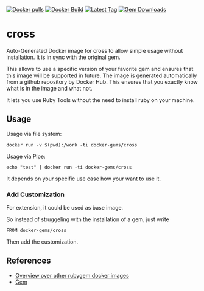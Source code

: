 [![Docker pulls](https://img.shields.io/docker/pulls/rubygem/cross.svg)](https://hub.docker.com/r/rubygem/cross/)
[![Docker Build](https://img.shields.io/docker/automated/rubygem/cross.svg)](https://hub.docker.com/r/rubygem/cross/)
[![Latest Tag](https://img.shields.io/github/tag/docker-rubygem/cross.svg)](https://hub.docker.com/r/rubygem/cross/)
[![Gem Downloads](https://img.shields.io/gem/dt/cross.svg)](https://rubygems.org/gems/cross/)
# cross

Auto-Generated Docker image for cross to allow simple usage without installation.
It is in sync with the original gem.

This allows to use a specific version of your favorite gem and ensures that this image will be supported in future.
The image is generated automatically from a github repository by Docker Hub.
This ensures that you exactly know what is in the image and what not.

It lets you use Ruby Tools without the need to install ruby on your machine.

## Usage

Usage via file system:

`docker run -v $(pwd):/work -ti docker-gems/cross`

Usage via Pipe:

`echo "test" | docker run -ti docker-gems/cross`

It depends on your specific use case how your want to use it.

### Add Customization

For extension, it could be used as base image.

So instead of struggeling with the installation of a gem, just write

`FROM docker-gems/cross`

Then add the customization.

## References

 - [Overview over other rubygem docker images](https://github.com/thinkbot/docker-rubygem)
 - [Gem](https://rubygems.org/gems/cross/)
